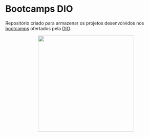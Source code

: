 # Bootcamps DIO

Repositório criado para armazenar os projetos desenvolvidos nos <a href=https://www.dio.me/bootcamp>bootcamps</a> ofertados pela <a href=https://www.dio.me/>DIO</a>.

<p align="center">
  <img width="300px" src="https://github.com/jhansenbarreto/bootcamps-dio/assets/13790608/be576346-4e4f-4f25-8caf-8110de56ac1e">
</p>

